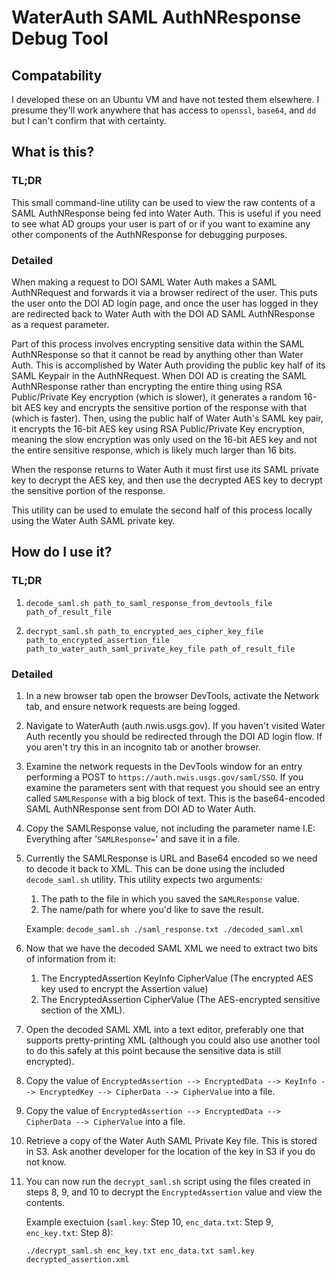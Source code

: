 # WaterAuth SAML AuthNResponse Debug Tool
## Compatability
I developed these on an Ubuntu VM and have not tested them elsewhere. I presume they'll work anywhere that has access to `openssl`, `base64`, and `dd` but I can't confirm that with certainty.

## What is this?
### TL;DR
This small command-line utility can be used to view the raw contents of a SAML AuthNResponse being fed into Water Auth. This is useful if you need to see what AD groups your user is part of or if you want to examine any other components of the AuthNResponse for debugging purposes.

### Detailed
When making a request to DOI SAML Water Auth makes a SAML AuthNRequest and forwards it via a browser redirect of the user. This puts the user onto the DOI AD login page, and once the user has logged in they are redirected back to Water Auth with the DOI AD SAML AuthNResponse as a request parameter.

Part of this process involves encrypting sensitive data within the SAML AuthNResponse so that it cannot be read by anything other than Water Auth. This is accomplished by Water Auth providing the public key half of its SAML Keypair in the AuthNRequest. When DOI AD is creating the SAML AuthNResponse rather than encrypting the entire thing using RSA Public/Private Key encryption (which is slower), it generates a random 16-bit AES key and encrypts the sensitive portion of the response with that (which is faster). Then, using the public half of Water Auth's SAML key pair, it encrypts the 16-bit AES key using RSA Public/Private Key encryption, meaning the slow encryption was only used on the 16-bit AES key and not the entire sensitive response, which is likely much larger than 16 bits.

When the response returns to Water Auth it must first use its SAML private key to decrypt the AES key, and then use the decrypted AES key to decrypt the sensitive portion of the response.

This utility can be used to emulate the second half of this process locally using the Water Auth SAML private key.

## How do I use it?
### TL;DR
1. `decode_saml.sh path_to_saml_response_from_devtools_file path_of_result_file`

2. `decrypt_saml.sh path_to_encrypted_aes_cipher_key_file path_to_encrypted_assertion_file path_to_water_auth_saml_private_key_file path_of_result_file`

### Detailed
1. In a new browser tab open the browser DevTools, activate the Network tab, and ensure network requests are being logged.

2. Navigate to WaterAuth (auth.nwis.usgs.gov). If you haven't visited Water Auth recently you should be redirected through the DOI AD login flow. If you aren't try this in an incognito tab or another browser.

3. Examine the network requests in the DevTools window for an entry performing a POST to `https://auth.nwis.usgs.gov/saml/SSO`. If you examine the parameters sent with that request you should see an entry called `SAMLResponse` with a big block of text. This is the base64-encoded SAML AuthNResponse sent from DOI AD to Water Auth.

4. Copy the SAMLResponse value, not including the parameter name I.E: Everything after '`SAMLResponse=`' and save it in a file. 

5. Currently the SAMLResponse is URL and Base64 encoded so we need to decode it back to XML. This can be done using the included `decode_saml.sh` utility. This utility expects two arguments:
    1. The path to the file in which you saved the `SAMLResponse` value.
    2. The name/path for where you'd like to save the result.
    
    Example:
        `decode_saml.sh ./saml_response.txt ./decoded_saml.xml`

6. Now that we have the decoded SAML XML we need to extract two bits of information from it:
    1. The EncryptedAssertion KeyInfo CipherValue (The encrypted AES key used to encrypt the Assertion value)
    2. The EncryptedAssertion CipherValue (The AES-encrypted sensitive section of the XML).

7. Open the decoded SAML XML into a text editor, preferably one that supports pretty-printing XML (although you could also use another tool to do this safely at this point because the sensitive data is still encrypted).

8. Copy the value of `EncryptedAssertion --> EncryptedData --> KeyInfo --> EncryptedKey --> CipherData --> CipherValue` into a file.

9. Copy the value of `EncryptedAssertion --> EncryptedData --> CipherData --> CipherValue` into a file.

10. Retrieve a copy of the Water Auth SAML Private Key file. This is stored in S3. Ask another developer for the location of the key in S3 if you do not know.

11. You can now run the `decrypt_saml.sh` script using the files created in steps 8, 9, and 10 to decrypt the `EncryptedAssertion` value and view the contents. 

    Example exectuion (`saml.key`: Step 10, `enc_data.txt`: Step 9, `enc_key.txt`: Step 8): 

    `./decrypt_saml.sh enc_key.txt enc_data.txt saml.key decrypted_assertion.xml`